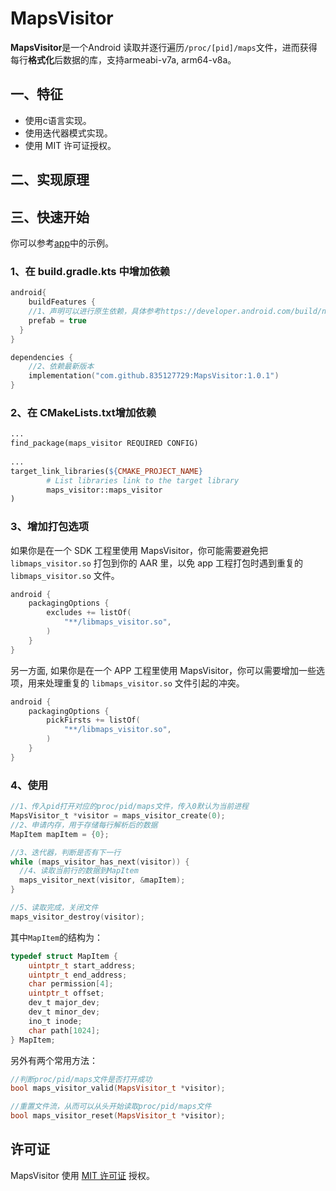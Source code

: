 # MapsVisitor

**MapsVisitor**是一个Android 读取并逐行遍历`/proc/[pid]/maps`文件，进而获得每行**格式化**后数据的库，支持armeabi-v7a, arm64-v8a。



## 一、特征

- 使用c语言实现。
- 使用迭代器模式实现。
- 使用 MIT 许可证授权。



## 二、实现原理





## 三、快速开始

你可以参考[app](https://github.com/835127729/MapsVisitor/tree/main/app)中的示例。

### 1、在 build.gradle.kts 中增加依赖

```kotlin
android{
	buildFeatures {        
    //1、声明可以进行原生依赖，具体参考https://developer.android.com/build/native-dependencies
    prefab = true
  }
}

dependencies {    
  	//2、依赖最新版本
    implementation("com.github.835127729:MapsVisitor:1.0.1")
}
```



### 2、在 CMakeLists.txt增加依赖

```makefile
...
find_package(maps_visitor REQUIRED CONFIG)
  
...
target_link_libraries(${CMAKE_PROJECT_NAME}
        # List libraries link to the target library
        maps_visitor::maps_visitor
)
```



### 3、增加打包选项

如果你是在一个 SDK 工程里使用 MapsVisitor，你可能需要避免把`libmaps_visitor.so` 打包到你的 AAR 里，以免 app 工程打包时遇到重复的 `libmaps_visitor.so` 文件。

```kotlin
android {
    packagingOptions {
        excludes += listOf(
            "**/libmaps_visitor.so",
        )
    }
}
```

另一方面, 如果你是在一个 APP 工程里使用 MapsVisitor，你可以需要增加一些选项，用来处理重复的 `libmaps_visitor.so` 文件引起的冲突。

```kotlin
android {
    packagingOptions {
        pickFirsts += listOf(
            "**/libmaps_visitor.so",
        )
    }
}
```



### 4、使用

```c
//1、传入pid打开对应的proc/pid/maps文件，传入0默认为当前进程
MapsVisitor_t *visitor = maps_visitor_create(0);
//2、申请内存，用于存储每行解析后的数据
MapItem mapItem = {0};

//3、迭代器，判断是否有下一行
while (maps_visitor_has_next(visitor)) {
  //4、读取当前行的数据到MapItem
  maps_visitor_next(visitor, &mapItem);
}

//5、读取完成，关闭文件
maps_visitor_destroy(visitor);
```

其中`MapItem`的结构为：

```c
typedef struct MapItem {
    uintptr_t start_address;
    uintptr_t end_address;
    char permission[4];
    uintptr_t offset;
    dev_t major_dev;
    dev_t minor_dev;
    ino_t inode;
    char path[1024];
} MapItem;
```

另外有两个常用方法：

```c++
//判断proc/pid/maps文件是否打开成功
bool maps_visitor_valid(MapsVisitor_t *visitor);

//重置文件流，从而可以从头开始读取proc/pid/maps文件
bool maps_visitor_reset(MapsVisitor_t *visitor);
```





## 许可证

MapsVisitor 使用 [MIT 许可证](https://github.com/bytedance/bhook/blob/main/LICENSE) 授权。